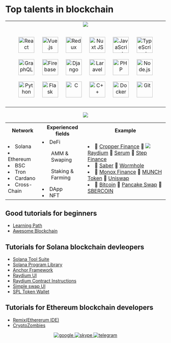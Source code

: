 # Top talents in blockchain

<table>
<tr><td>
<div align="center">  
<img src = 'https://github.com/IT-Prince/IT-Prince/blob/main/assets/banner.jpeg'>
</div>
</td></tr>
<tr><td valign="top" width="100%">
<p align="center">  
<img style="margin: 10px" src="https://profilinator.rishav.dev/skills-assets/react-original-wordmark.svg" alt="React" height="50" />  
<img style="margin: 10px" src="https://profilinator.rishav.dev/skills-assets/vuejs-original-wordmark.svg" alt="Vue.js" height="50" />  
<img style="margin: 10px" src="https://profilinator.rishav.dev/skills-assets/redux-original.svg" alt="Redux" height="50" />  
<img style="margin: 10px" src="https://profilinator.rishav.dev/skills-assets/nuxt.png" alt="Nuxt JS" height="50" />  
<img style="margin: 10px" src="https://profilinator.rishav.dev/skills-assets/javascript-original.svg" alt="JavaScript" height="50" />  
<img style="margin: 10px" src="https://profilinator.rishav.dev/skills-assets/typescript-original.svg" alt="TypeScript" height="50" />  
<img style="margin: 10px" src="https://profilinator.rishav.dev/skills-assets/graphql.png" alt="GraphQL" height="50" />  
<img style="margin: 10px" src="https://profilinator.rishav.dev/skills-assets/firebase.png" alt="Firebase" height="50" />  
<img style="margin: 10px" src="https://profilinator.rishav.dev/skills-assets/django-original.svg" alt="Django" height="50" />  
<img style="margin: 10px" src="https://profilinator.rishav.dev/skills-assets/laravel-plain-wordmark.svg" alt="Laravel" height="50" />  
<img style="margin: 10px" src="https://profilinator.rishav.dev/skills-assets/php-original.svg" alt="PHP" height="50" />  
<img style="margin: 10px" src="https://profilinator.rishav.dev/skills-assets/nodejs-original-wordmark.svg" alt="Node.js" height="50" />  
<img style="margin: 10px" src="https://profilinator.rishav.dev/skills-assets/python-original.svg" alt="Python" height="50" />  
<img style="margin: 10px" src="https://profilinator.rishav.dev/skills-assets/flask.png" alt="Flask" height="50" />  
<img style="margin: 10px" src="https://profilinator.rishav.dev/skills-assets/c-original.svg" alt="C" height="50" />  
<img style="margin: 10px" src="https://profilinator.rishav.dev/skills-assets/cplusplus-original.svg" alt="C++" height="50" />  
<img style="margin: 10px" src="https://profilinator.rishav.dev/skills-assets/docker-original-wordmark.svg" alt="Docker" height="50" />  
<img style="margin: 10px" src="https://profilinator.rishav.dev/skills-assets/git-scm-icon.svg" alt="Git" height="50" />  
</p>
</td></tr></table>

<p align="center">
    <img src="https://github-profile-trophy.vercel.app/?username=devdreamsolution&column=7&theme=onedark"/>
</p>

<table cellspacing="0" cellpadding="0">
  <tr>
    <th>Network</th> 
    <th>Experienced fields</th>
    <th>Example</th>
  </tr>
  <tr>
    <td>
      <li>Solana</li>
      <li>Ethereum</li>
      <li>BSC</li>
      <li>Tron</li>
      <li>Cardano</li>
      <li>Cross-Chain</li>
    </td> 
    <td>
      <li>DeFi</li>
      <ul>AMM & Swaping</ul>
      <ul>Staking & Farming</ul>
      <li>DApp</li>
      <li>NFT</li>
    </td>
    <td>
      <li>
        <span>🍎</span>
        <a href = 'https://cropper.finance'>Cropper Finance</a>
        <span>🍎</span>
        <a href = 'https://raydium.io/'><img src='https://raydium.io/favicon.ico'/>Raydium</a>
        <span>🍎</span>
        <a href = 'https://dex.raydium.io/#/market/ByRys5tuUWDgL73G8JBAEfkdFf8JWBzPBDHsBVQ5vbQA'>Serum</a>
        <span>🍎</span>
        <a href = 'https://app.step.finance/'>Step Finance</a>
      </li>
      <li>
        <span>🍎</span>
        <a href = 'https://saber.so/'>Saber</a>
        <span>🍎</span>
        <a href = 'https://wormholebridge.com/#/'>Wormhole</a>
      </li>
      <li>
        <span>🍎</span>
        <a href = 'https://monox.finance/'>Monox Finance</a>
        <span>🍎</span>
        <a href = 'https://munchproject.io'>MUNCH Token</a>
        <span>🍎</span>
        <a href = 'https://uniswap.org'>Uniswap</a>
      </li>
      <li>
        <span>🍎</span>
        <a href = 'https://btcadd.io/'>Bitcoin</a>
        <span>🍎</span>
        <a href = 'https://pancakeswap.finance/'>Pancake Swap</a>
        <span>🍎</span>
        <a href = 'https://www.sbrcoin.com/'>SBERCOIN</a>
      </li>
    </td>
  </tr>
  <tr>
  </tr>
<table>

## Good tutorials for beginners
- [Learning Path](https://github.com/protofire/blockchain-learning-path)
- [Awesome Blockchain](https://github.com/yjjnls/awesome-blockchain)
## Tutorials for Solana blockchain devleopers
- [Solana Tool Suite](https://docs.solana.com/cli/install-solana-cli-tools)
- [Solana Program Library](https://github.com/solana-labs/solana-program-library)
- [Anchor Framework](https://github.com/project-serum/anchor)
- [Raydium UI](https://github.com/raydium-io/raydium-ui)
- [Raydium Contract Instructions](https://github.com/raydium-io/raydium-contract-instructions)
- [Simple swap UI](https://github.com/solana-labs/oyster-swap)
- [SPL Token Wallet](https://github.com/project-serum/spl-token-wallet)
## Tutorials for Ethereum blockchain developers
- [Remix(Ethererum IDE)](http://remix.ethereum.org/)
- [CryptoZombies](https://cryptozombies.io/)


<div align="center">
    <a href="mailto:softwareangel30@gmail.com" target="_blank">
    <img src="https://img.shields.io/badge/google-%2300acee.svg?&amp;style=for-the-badge&amp;logo=google&amp;logoColor=white" alt="google">
    </a>
    <a href="https://join.skype.com/invite/UnRW1QAcIeCS" target="_blank">
    <img src="https://img.shields.io/badge/skype-%232E87FB.svg?&amp;style=for-the-badge&amp;logo=skype&amp;logoColor=white" alt="skype">
    </a>
    <a href="https://t.me/zhaohui" target="_blank">
    <img src="https://img.shields.io/badge/telegram-%231E77B5.svg?&amp;style=for-the-badge&amp;logo=telegram&amp;logoColor=white" alt="telegram">
    </a>
</div>
